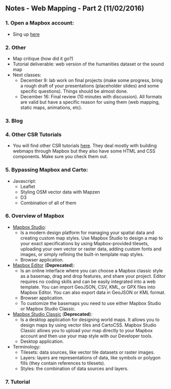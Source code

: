 ## Notes - Web Mapping - Part 2 (11/02/2016)

### 1. Open a Mapbox account:
* Sing up [here](https://www.mapbox.com/)

### 2. Other
* Map critique (how did it go?)
* Tutorial deliverable: web version of the humanities dataset or the sound map
* Next classes:
  * December 9: lab work on final projects (make some progress, bring a rough draft of your presentations (placeholder slides) and some specific questions). Things should be almost done.
  * December 16: Final review (10 minutes with discussion). All formats are valid but have a specific reason for using them (web mapping, static maps, animations, etc).

### 3. Blog

### 4. Other CSR Tutorials
* You will find other CSR tutorials [here](https://github.com/mym2107/CSR-Conflict-Urbanism-Aleppo/tree/master/Tutorials). They deal mostly with building webmaps through Mapbox but they also have some HTML and CSS components. Make sure you check them out.

### 5. Bypassing Mapbox and Carto:
* Javascript:
  * Leaflet
  * Styling OSM vector data with Mapzen
  * D3
  * Combination of all of them

### 6. Overview of Mapbox
* [Mapbox Studio](https://www.mapbox.com/mapbox-studio/):
  * Is a modern design platform for managing your spatial data and creating custom map styles. Use Mapbox Studio to design a map to your exact specifications by using Mapbox-provided tilesets, uploading your own vector or raster data, adding custom fonts and images, or simply refining the built-in template map styles.
  * Browser application.
* [Mapbox Editor](https://www.mapbox.com/editor/#style) (**Deprecated**):
  * Is an online interface where you can choose a Mapbox classic style as a basemap, drag and drop features, and share your project. Editor requires no coding skills and can be easily integrated into a web template. You can import GeoJSON, CSV, KML, or GPX files into Mapbox Editor. You can also export data in GeoJSON or KML format.
  * Browser application.
  * To customize the basemaps you need to use either Mapbox Studio or Mapbox Studio Classic.
* [Mapbox Studio Classic](https://www.mapbox.com/mapbox-studio-classic/#darwin) (**Deprecated**):
  * Is a desktop application for designing world maps. It allows you to design maps by using vector tiles and CartoCSS. Mapbox Studio Classic allows you to upload your map directly to your Mapbox account and then use your map style with our Developer tools.
  * Desktop application.
* Terminology:
  * Tilesets: data sources, like vector tile datasets or raster images.
  * Layers: layers are representations of data, like symbols or polygon fills (they contain references to tilesets).
  * Styles: the combination of data sources and layers.

### 7. Tutorial